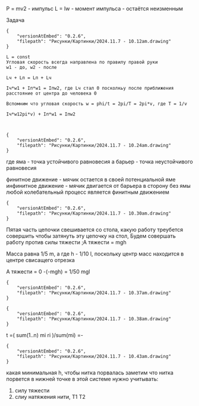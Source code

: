 P = mv2 - импульс
L = Iw - момент импульса - остаётся неизменным

Задача
```handdrawn-ink
{
	"versionAtEmbed": "0.2.6",
	"filepath": "Рисунки/Картинки/2024.11.7 - 10.12am.drawing"
}
```
```
L = const
Угловая скорость всегда направлена по правилу правой руки
w1 - до, w2 - после

Lч + Lп = Lп + Lч 

Iч*w1 + Iп*w1 = Iпw2, где Lч стал 0 посколкьу после приближения расстояние от центра до человека 0

Вспомним что угловая скорость w = phi/t = 2pi/T = 2pi*v, где T = 1/v

Iч*w12pi*v) + Iп*w1 = Iпw2



```


```handdrawn-ink
{
	"versionAtEmbed": "0.2.6",
	"filepath": "Рисунки/Картинки/2024.11.7 - 10.24am.drawing"
}
```
где яма - точка устойчивого равновесия
а барьер - точка неустойчивого равновесия

финитное движение - мячик остается в своей потенциальной яме
инфинитное движение - мячик двигается от барьера в сторону без ямы
любой колебательный процесс является финитным движением


```handdrawn-ink
{
	"versionAtEmbed": "0.2.6",
	"filepath": "Рисунки/Картинки/2024.11.7 - 10.30am.drawing"
}
```
Пятая часть цепочки свешивается со стола, какую работу треубется совершить чтобы затянуть эту цепочку на стол,
Будем совершать работу против силы тяжести
;A тяжести = mgh


Масса равна 1/5 m, а где h - 1/10 l, поскольку центр масс находится в центре свисащего отрезка

A тяжести = 0 -(-mgh) = 1/50 mgl



```handdrawn-ink
{
	"versionAtEmbed": "0.2.6",
	"filepath": "Рисунки/Картинки/2024.11.7 - 10.37am.drawing"
}
```

```handdrawn-ink
{
	"versionAtEmbed": "0.2.6",
	"filepath": "Рисунки/Картинки/2024.11.7 - 10.38am.drawing"
}
```
t =( sum(1..n) mi ri )/sum(mi) =- 

```handdrawn-ink
{
	"versionAtEmbed": "0.2.6",
	"filepath": "Рисунки/Картинки/2024.11.7 - 10.43am.drawing"
}
```
какая минимальная h, чтобы нитка порвалась
заметим что нитка порвется в нижней точке
в этой системе нужно учитывать:
1) силу тяжести 
2) слиу натяжения нити, T1 T2


